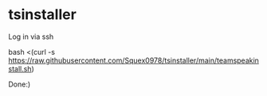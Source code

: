 # tsinstaller
Log in via ssh


bash <(curl -s https://raw.githubusercontent.com/Squex0978/tsinstaller/main/teamspeakinstall.sh)

Done:)
